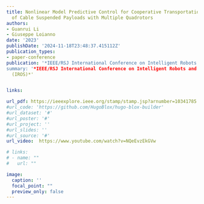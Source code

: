 ```yaml
---
title: Nonlinear Model Predictive Control for Cooperative Transportation and Manipulation
  of Cable Suspended Payloads with Multiple Quadrotors
authors:
- Guanrui Li
- Giuseppe Loianno
date: '2023'
publishDate: '2024-11-18T23:48:37.415112Z'
publication_types:
- paper-conference
publication: '*IEEE/RSJ International Conference on Intelligent Robots and Systems
summary: '*IEEE/RSJ International Conference on Intelligent Robots and Systems
  (IROS)*'


links:

url_pdf: https://ieeexplore.ieee.org/stamp/stamp.jsp?arnumber=10341785
#url_code: 'https://github.com/HugoBlox/hugo-blox-builder'
#url_dataset: '#'
#url_poster: '#'
#url_project: ''
#url_slides: ''
#url_source: '#'
url_video:  https://www.youtube.com/watch?v=NQeEvzEkGVw

# links:
# - name: ""
#   url: ""

image:
  caption: ''
  focal_point: ""
  preview_only: false
---
```

